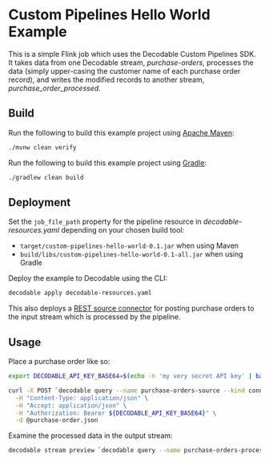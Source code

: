 # Custom Pipelines Hello World Example

This is a simple Flink job which uses the Decodable Custom Pipelines SDK.
It takes data from one Decodable stream, _purchase-orders_, processes the data (simply upper-casing the customer name of each purchase order record), and writes the modified records to another stream, _purchase\_order\_processed_.

## Build

Run the following to build this example project using [Apache Maven](https://maven.apache.org/):

```bash
./mvnw clean verify
```

Run the following to build this example project using [Gradle](https://gradle.org/):

```bash
./gradlew clean build
```

## Deployment

Set the `job_file_path` property for the pipeline resource in _decodable-resources.yaml_ depending on your chosen build tool:

* `target/custom-pipelines-hello-world-0.1.jar` when using Maven
* `build/libs/custom-pipelines-hello-world-0.1-all.jar` when using Gradle

Deploy the example to Decodable using the CLI:

```bash
decodable apply decodable-resources.yaml
```

This also deploys a [REST source connector](https://docs.decodable.co/connect/source/rest.html) for posting purchase orders to the input stream which is processed by the pipeline.

## Usage

Place a purchase order like so:

```bash
export DECODABLE_API_KEY_BASE64=$(echo -n 'my very secret API key' | base64)

curl -X POST `decodable query --name purchase-orders-source --kind connection | yq .status.properties.url` \
  -H "Content-Type: application/json" \
  -H "Accept: application/json" \
  -H "Authorization: Bearer ${DECODABLE_API_KEY_BASE64}" \
  -d @purchase-order.json
```

Examine the processed data in the output stream:

```bash
decodable stream preview `decodable query --name purchase-orders-processed --kind stream --keep-ids | yq .metadata.id`
```
